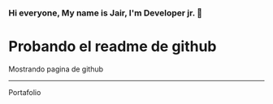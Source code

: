 ### Hi everyone, My name is Jair, I'm Developer jr. 👋

<h1> Probando el readme de github </h1>

<p>
  Mostrando pagina de github <hr>
  Portafolio
</p>
